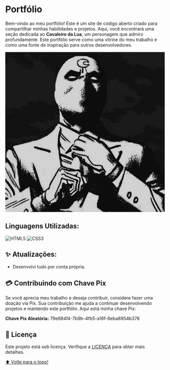 # Portfólio

Bem-vindo ao meu portfólio! Este é um site de código aberto criado para compartilhar minhas habilidades e projetos. Aqui, você encontrará uma seção dedicada ao **Cavaleiro da Lua**, um personagem que admiro profundamente. Este portfólio serve como uma vitrine do meu trabalho e como uma fonte de inspiração para outros desenvolvedores.

![Portfólio em Ação](main.jpg)

## Linguagens Utilizadas:
![HTML5](https://img.shields.io/badge/HTML5-E34F26?style=for-the-badge&logo=html5&logoColor=white)
![CSS3](https://img.shields.io/badge/CSS3-1572B6?style=for-the-badge&logo=css3&logoColor=white)

## ✨ Atualizações:

- Desenvolvi tudo por conta própria.

## 💳 Contribuindo com Chave Pix

Se você aprecia meu trabalho e deseja contribuir, considere fazer uma doação via Pix. Sua contribuição me ajuda a continuar desenvolvendo projetos e mantendo este portfólio. Aqui está minha chave Pix:

**Chave Pix Aleatória:** 79e684f4-7b9b-4fb5-a16f-8eba8954b376

## 📝 Licença

Este projeto está sob licença. Verifique a [LICENÇA](LICENSE) para obter mais detalhes.

[⬆️ Volte para o topo!](https://github.com/DentinhoJs/meu-portifolio)
